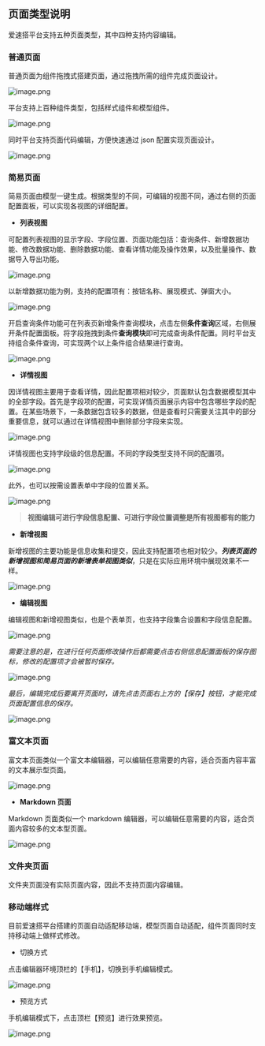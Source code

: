 ## 页面类型说明

爱速搭平台支持五种页面类型，其中四种支持内容编辑。

### 普通页面

普通页面为组件拖拽式搭建页面，通过拖拽所需的组件完成页面设计。

![image.png](../../../staic/img/操作指南/页面设计/页面类型说明/image_df9645e.png)

平台支持上百种组件类型，包括样式组件和模型组件。

![image.png](../../../staic/img/操作指南/页面设计/页面类型说明/image_2858aa6.png)

同时平台支持页面代码编辑，方便快速通过 json 配置实现页面设计。

![image.png](../../../staic/img/操作指南/页面设计/页面类型说明/image_f0194de.png)

### 简易页面

简易页面由模型一键生成。根据类型的不同，可编辑的视图不同，通过右侧的页面配置面板，可以实现各视图的详细配置。

- **列表视图**

可配置列表视图的显示字段、字段位置、页面功能包括：查询条件、新增数据功能、修改数据功能、删除数据功能、查看详情功能及操作效果，以及批量操作、数据导入导出功能。

![image.png](../../../staic/img/操作指南/页面设计/页面类型说明/image_989e183.png)

以新增数据功能为例，支持的配置项有：按钮名称、展现模式、弹窗大小。

![image.png](../../../staic/img/操作指南/页面设计/页面类型说明/image_76b7414.png)

开启查询条件功能可在列表页新增条件查询模块，点击左侧**条件查询**区域，右侧展开条件配置面板。将字段拖拽到条件**查询模块**即可完成查询条件配置。同时平台支持组合条件查询，可实现两个以上条件组合结果进行查询。

![image.png](../../../staic/img/操作指南/页面设计/页面类型说明/image_b40d106.png)

- **详情视图**

因详情视图主要用于查看详情，因此配置项相对较少，页面默认包含数据模型其中的全部字段。首先是字段项的配置，可实现详情页面展示内容中包含哪些字段的配置。在某些场景下，一条数据包含较多的数据，但是查看时只需要关注其中的部分重要信息，就可以通过在详情视图中删除部分字段来实现。

![image.png](../../../staic/img/操作指南/页面设计/页面类型说明/image_c1c8694.png)

详情视图也支持字段级的信息配置。不同的字段类型支持不同的配置项。

![image.png](../../../staic/img/操作指南/页面设计/页面类型说明/image_8ac283d.png)

此外，也可以按需设置表单中字段的位置关系。

![image.png](../../../staic/img/操作指南/页面设计/页面类型说明/image_da87700.png)

> **视图编辑可进行字段信息配置、可进行字段位置调整是所有视图都有的能力**

- **新增视图**

新增视图的主要功能是信息收集和提交，因此支持配置项也相对较少。**_列表页面的新增视图和简易页面的新增表单视图类似_**，只是在实际应用环境中展现效果不一样。

![image.png](../../../staic/img/操作指南/页面设计/页面类型说明/image_ed144af.png)

- **编辑视图**

编辑视图和新增视图类似，也是个表单页，也支持字段集合设置和字段信息配置。

![image.png](../../../staic/img/操作指南/页面设计/页面类型说明/image_f77c31b.png)

_需要注意的是，在进行任何页面修改操作后都需要点击右侧信息配置面板的保存图标，修改的配置项才会被暂时保存。_

![image.png](../../../staic/img/操作指南/页面设计/页面类型说明/image_1de02a1.png)

_最后，编辑完成后要离开页面时，请先点击页面右上方的【保存】按钮，才能完成页面配置信息的保存。_

![image.png](../../../staic/img/操作指南/页面设计/页面类型说明/image_5c2bd32.png)

### 富文本页面

富文本页面类似一个富文本编辑器，可以编辑任意需要的内容，适合页面内容丰富的文本展示型页面。

![image.png](../../../staic/img/操作指南/页面设计/页面类型说明/image_1c33b34.png)

- **Markdown 页面**

Markdown 页面类似一个 markdown 编辑器，可以编辑任意需要的内容，适合页面内容较多的文本型页面。

![image.png](../../../staic/img/操作指南/页面设计/页面类型说明/image_ca3ac82.png)

### 文件夹页面

文件夹页面没有实际页面内容，因此不支持页面内容编辑。

### 移动端样式

目前爱速搭平台搭建的页面自动适配移动端，模型页面自动适配，组件页面同时支持移动端上做样式修改。

- 切换方式

点击编辑器环境顶栏的【手机】，切换到手机编辑模式。

![image.png](../../../staic/img/操作指南/页面设计/页面类型说明/image_c4fba5c.png)

- 预览方式

手机编辑模式下，点击顶栏【预览】进行效果预览。

![image.png](../../../staic/img/操作指南/页面设计/页面类型说明/image_ead195f.png)
